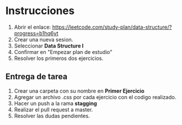 # Instrucciones
1. Abrir el enlace: https://leetcode.com/study-plan/data-structure/?progress=b1hq6yt
2. Crear una nueva sesion.
3. Seleccionar **Data Structure I**
4. Confirmar en "Empezar plan de estudio" 
5. Resolver los primeros dos ejercicios.

## Entrega de tarea
1. Crear una carpeta con su nombre en **Primer Ejercicio** 
2. Agregar un archivo .css por cada ejercicio con el codigo realizado.
3. Hacer un push a la rama **stagging**
4. Realizar el pull request a master.
5. Resolver las dudas pendientes.